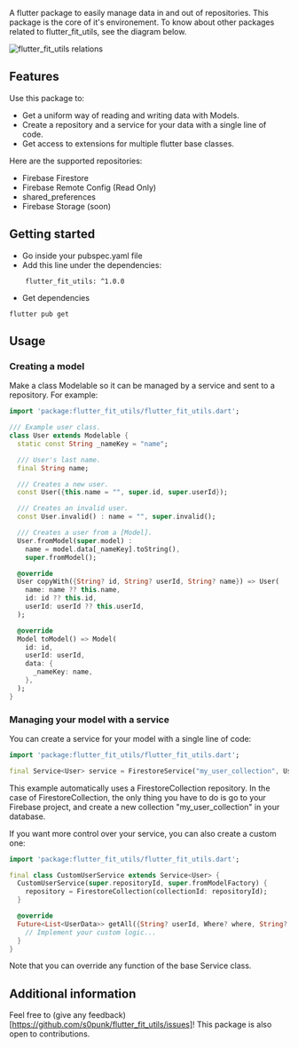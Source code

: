 A flutter package to easily manage data in and out of repositories.
This package is the core of it's environement. To know about other packages related to flutter_fit_utils, see the diagram below.

![flutter_fit_utils relations](https://github.com/s0punk/flutter_fit_utils/assets/59456672/2747cb84-1c06-4c5a-9b45-8db18977ac77)

## Features

Use this package to:
- Get a uniform way of reading and writing data with Models.
- Create a repository and a service for your data with a single line of code.
- Get access to extensions for multiple flutter base classes.

Here are the supported repositories:
- Firebase Firestore
- Firebase Remote Config (Read Only)
- shared_preferences
- Firebase Storage (soon)

## Getting started

- Go inside your pubspec.yaml file
- Add this line under the dependencies:
```
    flutter_fit_utils: ^1.0.0
```
- Get dependencies
```
flutter pub get
```

## Usage

### Creating a model
Make a class Modelable so it can be managed by a service and sent to a repository. For example:
```dart
import 'package:flutter_fit_utils/flutter_fit_utils.dart';

/// Example user class.
class User extends Modelable {
  static const String _nameKey = "name";

  /// User's last name.
  final String name;

  /// Creates a new user.
  const User({this.name = "", super.id, super.userId});

  /// Creates an invalid user.
  const User.invalid() : name = "", super.invalid();

  /// Creates a user from a [Model].
  User.fromModel(super.model) :
    name = model.data[_nameKey].toString(),
    super.fromModel();

  @override
  User copyWith({String? id, String? userId, String? name}) => User(
    name: name ?? this.name,
    id: id ?? this.id,
    userId: userId ?? this.userId,
  );

  @override
  Model toModel() => Model(
    id: id,
    userId: userId,
    data: {
      _nameKey: name,
    },
  );
}
```

### Managing your model with a service
You can create a service for your model with a single line of code:
```dart
import 'package:flutter_fit_utils/flutter_fit_utils.dart';

final Service<User> service = FirestoreService("my_user_collection", User.fromModel);
```

This example automatically uses a FirestoreCollection repository. In the case of FirestoreCollection, the only thing you have to do
is go to your Firebase project, and create a new collection "my_user_collection" in your database.

If you want more control over your service, you can also create a custom one:
```dart
import 'package:flutter_fit_utils/flutter_fit_utils.dart';

final class CustomUserService extends Service<User> {
  CustomUserService(super.repositoryId, super.fromModelFactory) {
    repository = FirestoreCollection(collectionId: repositoryId);
  }

  @override
  Future<List<UserData>> getAll({String? userId, Where? where, String? orderBy, bool descending = true}) async {
    // Implement your custom logic...
  }
}
```

Note that you can override any function of the base Service class.

## Additional information

Feel free to (give any feedback)[https://github.com/s0punk/flutter_fit_utils/issues]! This package is also open to contributions.
